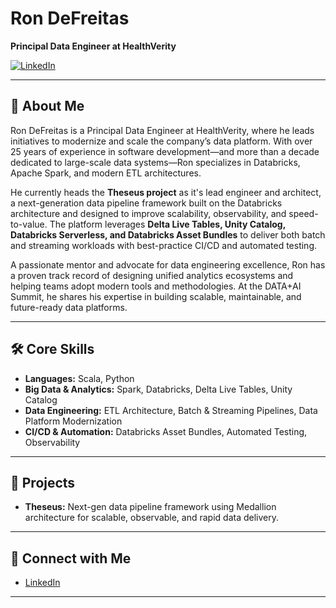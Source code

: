 # Ron DeFreitas

**Principal Data Engineer at HealthVerity**

[![LinkedIn](https://img.shields.io/badge/LinkedIn-blue?style=flat&logo=linkedin&logoColor=white&link=https://www.linkedin.com/in/rondefreitas/)](https://www.linkedin.com/in/rondefreitas/)

---

## 🚀 About Me

Ron DeFreitas is a Principal Data Engineer at HealthVerity, where he leads initiatives to modernize and scale the company’s data platform. With over 25 years of experience in software development—and more than a decade dedicated to large-scale data systems—Ron specializes in Databricks, Apache Spark, and modern ETL architectures.

He currently heads the **Theseus project** as it's lead engineer and architect, a next-generation data pipeline framework built on the Databricks architecture and designed to improve scalability, observability, and speed-to-value. The platform leverages **Delta Live Tables, Unity Catalog, Databricks Serverless, and Databricks Asset Bundles** to deliver both batch and streaming workloads with best-practice CI/CD and automated testing.

A passionate mentor and advocate for data engineering excellence, Ron has a proven track record of designing unified analytics ecosystems and helping teams adopt modern tools and methodologies. At the DATA+AI Summit, he shares his expertise in building scalable, maintainable, and future-ready data platforms.

---

## 🛠️ Core Skills

- **Languages:** Scala, Python
- **Big Data & Analytics:** Spark, Databricks, Delta Live Tables, Unity Catalog
- **Data Engineering:** ETL Architecture, Batch & Streaming Pipelines, Data Platform Modernization
- **CI/CD & Automation:** Databricks Asset Bundles, Automated Testing, Observability

---

## 🌟 Projects

- **Theseus:** Next-gen data pipeline framework using Medallion architecture for scalable, observable, and rapid data delivery.

---

## 🤝 Connect with Me

- [LinkedIn](https://www.linkedin.com/in/rondefreitas/)

---

<!--
If you’d like to collaborate, discuss data engineering, or connect, feel free to reach out!
-->

